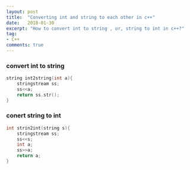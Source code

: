 ```yaml
---
layout: post
title:  "Converting int and string to each other in c++"
date:   2018-01-30
excerpt: "How to convert int to string , or, string to int in c++?"
tag:
- C++
comments: true
---
```


### convert int to string

```c
string int2string(int a){
    stringstream ss;
    ss<<a;
    return ss.str();
}
```

### conert string to int
```c
int strin2int(string s){
    stringstream ss;
    ss<<s;
    int a;
    ss>>a;
    return a;
}
```
